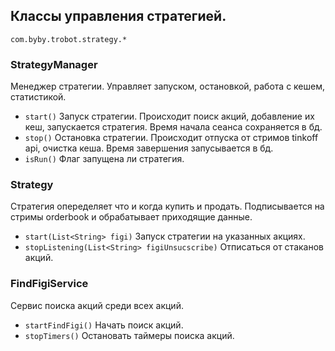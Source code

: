 ## Классы управления стратегией. 
`com.byby.trobot.strategy.*`
### StrategyManager
Менеджер стратегии. 
Управляет запуском, остановкой, работа с кешем, статистикой.
- `start()` 
Запуск стратегии. Происходит поиск акций, добавление их кеш, запускается стратегия. 
Время начала сеанса сохраняется в бд.
- `stop()` Остановка стратегии. Происходит отпуска от стримов tinkoff api, очистка кеша. Время завершения запусывается в бд.
- `isRun()` Флаг запущена ли стратегия.
### Strategy
Стратегия опеределяет что и когда купить и продать. 
Подписывается на стримы orderbook и обрабатывает приходящие данные.
- `start(List<String> figi)` Запуск стратегии на указанных акциях.
- `stopListening(List<String> figiUnsucscribe)` Отписаться от стаканов акций.

### FindFigiService
Сервис поиска акций среди всех акций.
- `startFindFigi()` Начать поиск акций.
- `stopTimers()` Остановать таймеры поиска акций.